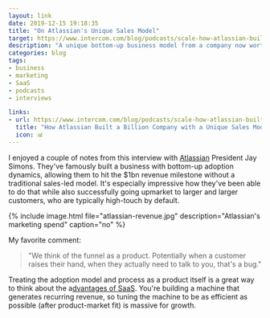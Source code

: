 ```yaml
---
layout: link
date: 2019-12-15 19:18:35
title: "On Atlassian's Unique Sales Model"
target: https://www.intercom.com/blog/podcasts/scale-how-atlassian-built-a-20-billion-dollar-company-with-no-sales-team/
description: "A unique bottom-up business model from a company now worth billions."
categories: blog
tags:
- business
- marketing
- SaaS
- podcasts
- interviews

links:
- url: https://www.intercom.com/blog/podcasts/scale-how-atlassian-built-a-20-billion-dollar-company-with-no-sales-team/
  title: "How Atlassian Built a Billion Company with a Unique Sales Model"
  icon: 📊
---
```


I enjoyed a couple of notes from this interview with [Atlassian](https://www.atlassian.com/ "Atlassian") President Jay Simons. They've famously built a business with bottom-up adoption dynamics, allowing them to hit the $1bn revenue milestone without a traditional sales-led model. It's especially impressive how they've been able to do that while also successfully going upmarket to larger and larger customers, who are typically high-touch by default.

{% include image.html file="atlassian-revenue.jpg" description="Atlassian's marketing spend" caption="no" %}

My favorite comment:

> "We think of the funnel as a product. Potentially when a customer raises their hand, when they actually need to talk to you, that's a bug."

Treating the adoption model and process as a product itself is a great way to think about the a[dvantages of SaaS](/post/the-magic-of-recurring-revenue/ "The Magic of Recurring Revenue"). You're building a machine that generates recurring revenue, so tuning the machine to be as efficient as possible (after product-market fit) is massive for growth.

